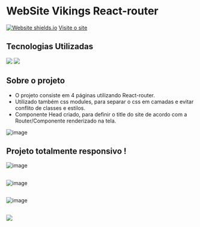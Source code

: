 # WebSite Vikings React-router
 
 [![Website shields.io](https://img.shields.io/website-up-down-green-red/http/shields.io.svg)](http://shields.io/)
<a href='https://website-vikings-router-priv.vercel.app/'>Visite o site</a>

## Tecnologias Utilizadas
<div style={display:'flex'}>

<img src='https://img.shields.io/badge/React-20232A?style=for-the-badge&logo=react&logoColor=61DAFB' />
 <img src='https://img.shields.io/badge/React_Router-CA4245?style=for-the-badge&logo=react-router&logoColor=white' />
</div>

## Sobre o projeto
* O projeto consiste em 4 páginas utilizando React-router.
* Utilizado também css modules, para separar o css em camadas e evitar conflito de classes e estilos.
* Componente Head criado, para definir o title do site de acordo com a Router/Componente renderizado na tela.
 
 ![image](https://user-images.githubusercontent.com/77819811/159271777-c807db46-72c9-47f5-8a15-5e86b58aafd8.png)
 
 ## Projeto totalmente responsivo !
 
![image](https://user-images.githubusercontent.com/77819811/159272134-a7ebd1c2-bf9f-4509-a9b2-b3f26c3b230e.png)
##
![image](https://user-images.githubusercontent.com/77819811/159272286-03beaf86-e2d1-4d91-951c-f15e78665768.png)
##
![image](https://user-images.githubusercontent.com/77819811/159272484-9e858bbe-2587-42a9-b036-84118a6dab2d.png)


##
<a href="https://www.linkedin.com/in/mayk-gomes-11b86222b/"><img src="https://img.shields.io/badge/LinkedIn-0077B5?style=for-the-badge&logo=linkedin&logoColor=white"/><a/>
